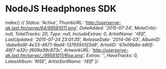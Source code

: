 NodeJS Headphones SDK
=======

index()
        /*{ Status: 'Active',
        ThumbURL: 'http://userserve-ak.last.fm/serve/64/99581011.png',
        DateAdded: '2015-07-24',
        MetaCritic: null,
        TotalTracks: 20,
        Type: null,
        IncludeExtras: 0,
        ArtistName: '태양',
        LastUpdated: '2015-07-24 23:01:35',
        ReleaseDate: '2014-06-03',
        AlbumID: 'dabe8a9f-4e33-4671-9ad4-13765505f3d9',
        ArtistID: '47e06b8a-b80f-49f7-a32c-f609a39c873c',
        ArtworkURL: 'http://userserve-ak.last.fm/serve/_/99581011/Rise.png',
        Extras: '',
        HaveTracks: 0,
        LatestAlbum: 'RISE',
        ArtistSortName: '태양' }*/

